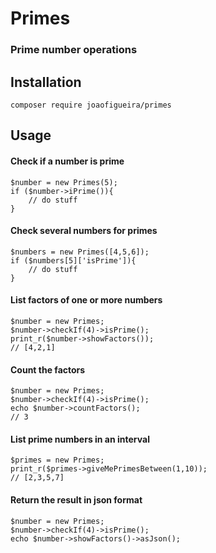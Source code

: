 # Primes

### Prime number operations

## Installation

```
composer require joaofigueira/primes
```

## Usage

#### Check if a number is prime
```
$number = new Primes(5);
if ($number->iPrime()){
	// do stuff
}
```

#### Check several numbers for primes

```
$numbers = new Primes([4,5,6]);
if ($numbers[5]['isPrime']){
	// do stuff
}
```

#### List factors of one or more numbers

```
$number = new Primes;
$number->checkIf(4)->isPrime();
print_r($number->showFactors());
// [4,2,1]
```

#### Count the factors

```
$number = new Primes;
$number->checkIf(4)->isPrime();
echo $number->countFactors();
// 3
```

#### List prime numbers in an interval

```
$primes = new Primes;
print_r($primes->giveMePrimesBetween(1,10));
// [2,3,5,7]
```

#### Return the result in json format

```
$number = new Primes;
$number->checkIf(4)->isPrime();
echo $number->showFactors()->asJson();
```